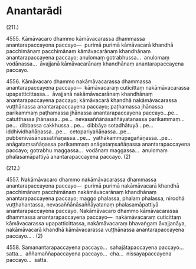 # Anantarādi

(211.)

4555\. Kāmāvacaro dhammo kāmāvacarassa dhammassa anantarapaccayena paccayo—  purimā purimā kāmāvacarā khandhā pacchimānaṃ pacchimānaṃ kāmāvacarānaṃ khandhānaṃ anantarapaccayena paccayo; anulomaṃ gotrabhussa…  anulomaṃ vodānassa…  āvajjanā kāmāvacarānaṃ khandhānaṃ anantarapaccayena paccayo.

4556\. Kāmāvacaro dhammo nakāmāvacarassa dhammassa anantarapaccayena paccayo—  kāmāvacaraṃ cuticittaṃ nakāmāvacarassa upapatticittassa…  āvajjanā nakāmāvacarānaṃ khandhānaṃ anantarapaccayena paccayo; kāmāvacarā khandhā nakāmāvacarassa vuṭṭhānassa anantarapaccayena paccayo; paṭhamassa jhānassa parikammaṃ paṭhamassa jhānassa anantarapaccayena paccayo…pe…  catutthassa jhānassa…pe…  nevasaññānāsaññāyatanassa parikammaṃ…pe…  dibbassa cakkhussa…pe…  dibbāya sotadhātuyā…pe…  iddhividhañāṇassa…pe…  cetopariyañāṇassa…pe…  pubbenivāsānussatiñāṇassa…pe…  yathākammūpagañāṇassa…pe…  anāgataṃsañāṇassa parikammaṃ anāgataṃsañāṇassa anantarapaccayena paccayo; gotrabhu maggassa…  vodānaṃ maggassa…  anulomaṃ phalasamāpattiyā anantarapaccayena paccayo. (2)

(212.)

4557\. Nakāmāvacaro dhammo nakāmāvacarassa dhammassa anantarapaccayena paccayo—  purimā purimā nakāmāvacarā khandhā pacchimānaṃ pacchimānaṃ nakāmāvacarānaṃ khandhānaṃ anantarapaccayena paccayo; maggo phalassa, phalaṃ phalassa, nirodhā vuṭṭhahantassa, nevasaññānāsaññāyatanaṃ phalasamāpattiyā anantarapaccayena paccayo. Nakāmāvacaro dhammo kāmāvacarassa dhammassa anantarapaccayena paccayo—  nakāmāvacaraṃ cuticittaṃ kāmāvacarassa upapatticittassa, nakāmāvacaraṃ bhavaṅgaṃ āvajjanāya, nakāmāvacarā khandhā kāmāvacarassa vuṭṭhānassa anantarapaccayena paccayo… . (2)

4558\. Samanantarapaccayena paccayo…  sahajātapaccayena paccayo…  satta…  aññamaññapaccayena paccayo…  cha…  nissayapaccayena paccayo…  satta.
